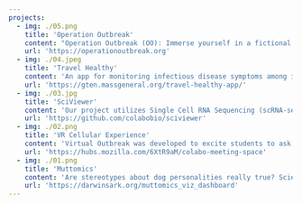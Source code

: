 ```yaml
---
projects:
  - img: ./05.png
    title: 'Operation Outbreak'
    content: "Operation Outbreak (OO): Immerse yourself in a fictional epidemic, where a Bluetooth-transmitted pathogen spreads across smartphones.  Take on real-world roles — government official, biomedical researcher, banker, healthcare worker, and more — as you battle the outbreak, gaining hands-on knowledge of society's response in a unique learning experience"
    url: 'https://operationoutbreak.org'
  - img: ./04.jpeg
    title: 'Travel Healthy'
    content: 'An app for monitoring infectious disease symptoms among international travelers (and more). The goal of this study is simply to map symptoms of U.S. travelers as they visit other countries, and collect samples (nasal swab, stool, blood) when they return. The really ambitious goal is to integrate the data from the app with other sources (e.g.: molecular testing) to create an outbreak forecasting system based on travel patterns.'
    url: 'https://gten.massgeneral.org/travel-healthy-app/'
  - img: ./03.jpg
    title: 'SciViewer'
    content: 'Our project utilizes Single Cell RNA Sequencing (scRNA-seq), a cost-effective and high-throughput method, to analyze gene expression across individual cells. This technology enables us to investigate diverse biological questions such as cell type identification, cellular heterogeneity, and gene expression variability. With scRNA-seq datasets growing in size and new experimental techniques emerging rapidly, our research aims to leverage these advancements for deeper insights into complex biological systems.'
    url: 'https://github.com/colabobio/sciviewer'
  - img: ./02.png
    title: 'VR Cellular Experience'
    content: 'Virtual Outbreak was developed to excite students to ask questions and interact in ways you can only experience in a virtual 3D space/environment. Make that space tie directly to what is being taught and let the space itself be an extension of the classroom subject matter and curriculum. By placing students and other participants into, in this first example, a cell with surrounding cellular structures Colubri can encourage people to engage with the environment around them in a way that reinforces the subject matter being taught.'
    url: 'https://hubs.mozilla.com/6XtR9aM/colabo-meeting-space'
  - img: ./01.png
    title: 'Muttomics'
    content: 'Are stereotypes about dog personalities really true? Scientists from the Darwin’s Dogs project at Harvard, Broad Institute have found, looking at the dogs’ behavior survey data, that variation within each breed is very broad and so those behavioral stereotypes are far less pronounced than people typically think. Muttomics was developed as a visualization tool to describe the statistical linkage between dog breeds and their behaviors and physical traits in a more visual way. Users can explore the probability of matching a dog breed with particular behavior features or physical traits they may be interested in.'
    url: 'https://darwinsark.org/muttomics_viz_dashboard'
---
```

